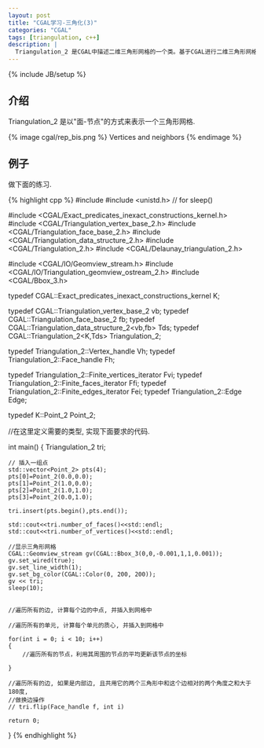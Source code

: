 ```yaml
---
layout: post
title: "CGAL学习-三角化(3)"
categories: "CGAL"
tags: [triangulation, c++]
description: |
  Triangulation_2 是CGAL中描述二维三角形网格的一个类。基于CGAL进行二维三角形网格生成和优化算法开发，必须要掌握好这个类。
---
```

{% include JB/setup %}

## 介绍
Triangulation_2 是以"面-节点"的方式来表示一个三角形网格.

{% image cgal/rep_bis.png %}
Vertices and neighbors
{% endimage %}

## 例子
做下面的练习.

{% highlight cpp %}
#include <fstream>
#include <unistd.h> // for sleep()

#include <CGAL/Exact_predicates_inexact_constructions_kernel.h>
#include <CGAL/Triangulation_vertex_base_2.h>
#include <CGAL/Triangulation_face_base_2.h>
#include <CGAL/Triangulation_data_structure_2.h>
#include <CGAL/Triangulation_2.h>
#include <CGAL/Delaunay_triangulation_2.h>

#include <CGAL/IO/Geomview_stream.h>
#include <CGAL/IO/Triangulation_geomview_ostream_2.h>
#include <CGAL/Bbox_3.h>


typedef CGAL::Exact_predicates_inexact_constructions_kernel K;

typedef CGAL::Triangulation_vertex_base_2<K> vb;
typedef CGAL::Triangulation_face_base_2<K> fb;
typedef CGAL::Triangulation_data_structure_2<vb,fb> Tds;
typedef CGAL::Triangulation_2<K,Tds>  Triangulation_2;

typedef Triangulation_2::Vertex_handle Vh;
typedef Triangulation_2::Face_handle Fh;

typedef Triangulation_2::Finite_vertices_iterator Fvi;
typedef Triangulation_2::Finite_faces_iterator Ffi;
typedef Triangulation_2::Finite_edges_iterator Fei;
typedef Triangulation_2::Edge Edge;


typedef K::Point_2 Point_2;

//在这里定义需要的类型, 实现下面要求的代码.


int main()
{
    Triangulation_2 tri;

    // 插入一组点
    std::vector<Point_2> pts(4);
    pts[0]=Point_2(0.0,0.0);
    pts[1]=Point_2(1.0,0.0);
    pts[2]=Point_2(1.0,1.0);
    pts[3]=Point_2(0.0,1.0);

    tri.insert(pts.begin(),pts.end());

    std::cout<<tri.number_of_faces()<<std::endl;
    std::cout<<tri.number_of_vertices()<<std::endl;

    //显示三角形网格
    CGAL::Geomview_stream gv(CGAL::Bbox_3(0,0,-0.001,1,1,0.001));
    gv.set_wired(true);
    gv.set_line_width(1);
    gv.set_bg_color(CGAL::Color(0, 200, 200));
    gv << tri;
    sleep(10);


    //遍历所有的边, 计算每个边的中点, 并插入到网格中

    //遍历所有的单元, 计算每个单元的质心, 并插入到网格中

    for(int i = 0; i < 10; i++)
    {
        //遍历所有的节点，利用其周围的节点的平均更新该节点的坐标

    }

    //遍历所有的边, 如果是内部边, 且共用它的两个三角形中和这个边相对的两个角度之和大于180度,
    //做换边操作
    // tri.flip(Face_handle f, int i)

    return 0;
}
{% endhighlight %}
